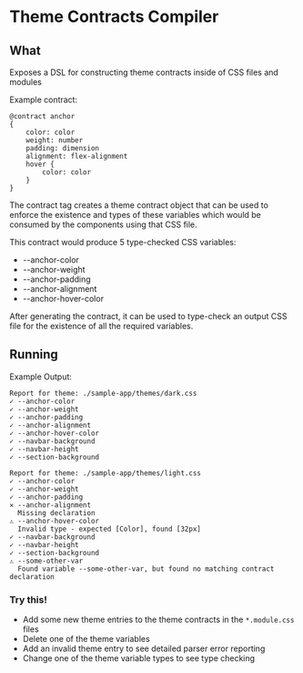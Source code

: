 # Theme Contracts Compiler

## What

Exposes a DSL for constructing theme contracts inside of CSS files and modules

Example contract:

```
@contract anchor
{
	color: color
	weight: number
	padding: dimension
	alignment: flex-alignment
	hover {
		color: color
	}
}
```

The contract tag creates a theme contract object that can be used to enforce the existence
and types of these variables which would be consumed by the components using that CSS file.

This contract would produce 5 type-checked CSS variables:

- --anchor-color
- --anchor-weight
- --anchor-padding
- --anchor-alignment
- --anchor-hover-color

After generating the contract, it can be used to type-check an output CSS file for the existence
of all the required variables.

## Running

Example Output:
```
Report for theme: ./sample-app/themes/dark.css
✓ --anchor-color
✓ --anchor-weight
✓ --anchor-padding
✓ --anchor-alignment
✓ --anchor-hover-color
✓ --navbar-background
✓ --navbar-height
✓ --section-background

Report for theme: ./sample-app/themes/light.css
✓ --anchor-color
✓ --anchor-weight
✓ --anchor-padding
✕ --anchor-alignment
  Missing declaration
⚠ --anchor-hover-color
  Invalid type - expected [Color], found [32px]
✓ --navbar-background
✓ --navbar-height
✓ --section-background
⚠ --some-other-var
  Found variable --some-other-var, but found no matching contract declaration
```

### Try this!

- Add some new theme entries to the theme contracts in the `*.module.css` files
- Delete one of the theme variables
- Add an invalid theme entry to see detailed parser error reporting
- Change one of the theme variable types to see type checking
